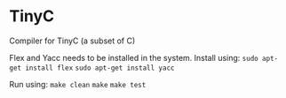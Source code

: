 # TinyC
Compiler for TinyC (a subset of C)

Flex and Yacc needs to be installed in the system.
Install using:
`sudo apt-get install flex`
`sudo apt-get install yacc`

Run using:
`make clean`
`make`
`make test`
